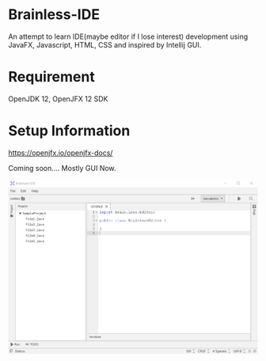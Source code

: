 # Brainless-IDE
An attempt to learn IDE(maybe editor if I lose interest) development using JavaFX, Javascript, HTML, CSS and inspired by Intellij GUI.

# Requirement
OpenJDK 12, OpenJFX 12 SDK

# Setup Information
https://openjfx.io/openjfx-docs/


Coming soon.... Mostly GUI Now.

![Image](BrainlessIDE.gif)

